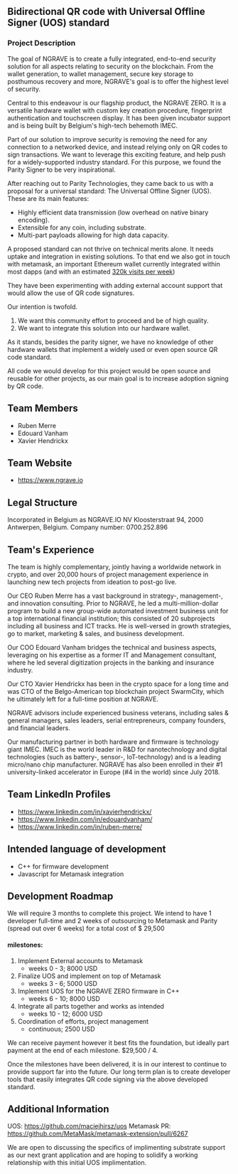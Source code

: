 ## Bidirectional QR code with Universal Offline Signer (UOS) standard

### Project Description
The goal of NGRAVE is to create a fully integrated, end-to-end security solution for all aspects relating to security on the blockchain. From the wallet generation, to wallet management, secure key storage to posthumous recovery and more, NGRAVE's goal is to offer the highest level of security. 

Central to this endeavour is our flagship product, the NGRAVE ZERO. It is a versatile hardware wallet with custom key creation procedure, fingerprint authentication and touchscreen display. It has been given incubator support and is being built by Belgium's high-tech behemoth IMEC. 

Part of our solution to improve security is removing the need for any connection to a networked device, and instead relying only on QR codes to sign transactions. We want to leverage this exciting feature, and help push for a widely-supported industry standard. For this purpose, we found the Parity Signer to be very inspirational. 

After reaching out to Parity Technologies, they came back to us with a proposal for a universal standard: The Universal Offline Signer (UOS). These are its main features:
* Highly efficient data transmission (low overhead on native binary encoding).
* Extensible for any coin, including substrate.
* Multi-part payloads allowing for high data capacity.

A proposed standard can not thrive on technical merits alone. It needs uptake and integration in existing solutions. To that end we also got in touch with metamask, an important Ethereum wallet currently integrated within most dapps (and with an estimated [ 320k visits per week](https://medium.com/metamask/metamask-metrics-fbec0e2ceaa7))

They have been experimenting with adding external account support that would allow the use of QR code signatures. 

Our intention is twofold. 
1. We want this community effort to proceed and be of high quality.
2. We want to integrate this solution into our hardware wallet. 

As it stands, besides the parity signer, we have no knowledge of other hardware wallets that implement a widely used or even open source QR code standard. 

All code we would develop for this project would be open source and reusable for other projects, as our main goal is to increase adoption signing by QR code.

 ## Team Members
* Ruben Merre
* Edouard Vanham
* Xavier Hendrickx

 ## Team Website	
* https://www.ngrave.io

 ## Legal Structure
Incorporated in Belgium as NGRAVE.IO NV
Kloosterstraat 94, 2000 Antwerpen, Belgium. 
Company number: 0700.252.896

 ## Team's Experience
The team is highly complementary, jointly having a worldwide network in crypto, and over 20,000 hours of project management experience in launching new tech projects from ideation to post-go live. 

Our CEO Ruben Merre has a vast background in strategy-, management-, and innovation consulting. Prior to NGRAVE, he led a multi-million-dollar program to build a new group-wide automated investment business unit for a top international financial institution; this consisted of 20 subprojects including all business and ICT tracks. He is well-versed in growth strategies, go to market, marketing & sales, and business development. 

Our COO Edouard Vanham bridges the technical and business aspects, leveraging on his expertise as a former IT and Management consultant, where he led several digitization projects in the banking and insurance industry. 

Our CTO Xavier Hendrickx has been in the crypto space for a long time and was CTO of the Belgo-American top blockchain project SwarmCity, which he ultimately left for a full-time position at NGRAVE. 

NGRAVE advisors include experienced business veterans, including sales & general managers, sales leaders, serial entrepreneurs, company founders, and financial leaders.

Our manufacturing partner in both hardware and firmware is technology giant IMEC. IMEC is the world leader in R&D for nanotechnology and digital technologies (such as battery-, sensor-, IoT-technology) and is a leading micro/nano chip manufacturer. NGRAVE has also been enrolled in their #1 university-linked accelerator in Europe (#4 in the world) since July 2018. 

 ## Team LinkedIn Profiles
* https://www.linkedin.com/in/xavierhendrickx/
* https://www.linkedin.com/in/edouardvanham/
* https://www.linkedin.com/in/ruben-merre/

 ## Intended language of development
* C++ for firmware development
* Javascript for Metamask integration 

 ## Development Roadmap
We will require 3 months to complete this project. We intend to have 1 developer full-time and 2 weeks of outsourcing to Metamask and Parity (spread out over 6 weeks) for a total cost of $ 29,500

#### milestones:
1. Implement External accounts to Metamask 
    * weeks 0 - 3;  8000 USD
2. Finalize UOS and implement on top of Metamask 
    * weeks 3 - 6; 5000 USD
3. Implement UOS for the NGRAVE ZERO firmware  in C++
    * weeks 6 - 10; 8000 USD
4. Integrate all parts together and works as intended
    * weeks 10 - 12; 6000 USD
5. Coordination of efforts, project management
    * continuous; 2500 USD

We can receive payment however it best fits the foundation, but ideally part payment at the end of each milestone. $29,500 / 4.

Once the milestones have been delivered, it is in our interest to continue to provide support far into the future. Our long term plan is to create developer tools that easily integrates QR code signing via the above developed standard.


 ## Additional Information
UOS: https://github.com/maciejhirsz/uos 
Metamask PR: https://github.com/MetaMask/metamask-extension/pull/6267 
 
We are open to discussing the specifics of implimenting substrate support as our next grant application and are hoping to solidify a working relationship with this initial UOS implimentation.
